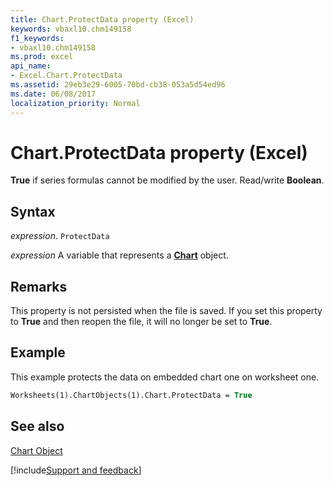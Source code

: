 ```yaml
---
title: Chart.ProtectData property (Excel)
keywords: vbaxl10.chm149158
f1_keywords:
- vbaxl10.chm149158
ms.prod: excel
api_name:
- Excel.Chart.ProtectData
ms.assetid: 29eb3e29-6005-70bd-cb38-053a5d54ed96
ms.date: 06/08/2017
localization_priority: Normal
---
```



# Chart.ProtectData property (Excel)

 **True** if series formulas cannot be modified by the user. Read/write **Boolean**.


## Syntax

_expression_. `ProtectData`

_expression_ A variable that represents a **[Chart](Excel.Chart(object).md)** object.


## Remarks

This property is not persisted when the file is saved. If you set this property to  **True** and then reopen the file, it will no longer be set to **True**.


## Example

This example protects the data on embedded chart one on worksheet one.


```vb
Worksheets(1).ChartObjects(1).Chart.ProtectData = True
```


## See also


[Chart Object](Excel.Chart(object).md)

[!include[Support and feedback](~/includes/feedback-boilerplate.md)]